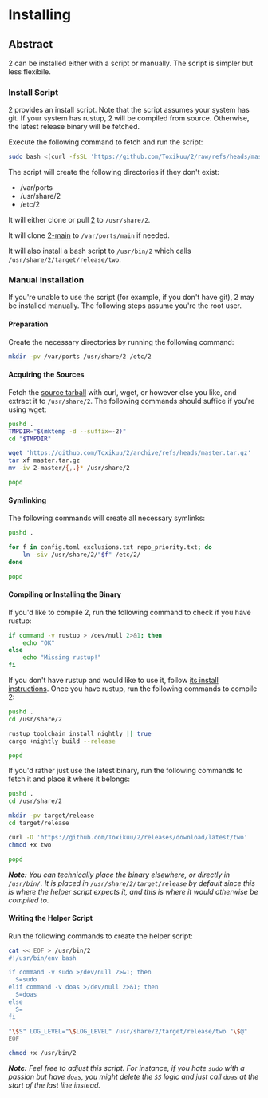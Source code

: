 # Installing

## Abstract
2 can be installed either with a script or manually. The script is simpler but
less flexibile.

### Install Script
2 provides an install script. Note that the script assumes your system has
git. If your system has rustup, 2 will be compiled from source.
Otherwise, the latest release binary will be fetched.

Execute the following command to fetch and run the script:

```bash
sudo bash <(curl -fsSL 'https://github.com/Toxikuu/2/raw/refs/heads/master/install.sh')
```

The script will create the following directories if they don't exist:
- /var/ports
- /usr/share/2
- /etc/2

It will either clone or pull [2](https://github.com/Toxikuu/2.git) to
``/usr/share/2``.

It will clone [2-main](https://github.com/Toxikuu/2-main.git) to
``/var/ports/main`` if needed.

It will also install a bash script to ``/usr/bin/2`` which calls
``/usr/share/2/target/release/two``.

### Manual Installation
If you're unable to use the script (for example, if you don't have git), 2 may
be installed manually. The following steps assume you're the root user.

#### Preparation

Create the necessary directories by running the following command:
```bash
mkdir -pv /var/ports /usr/share/2 /etc/2
```

#### Acquiring the Sources

Fetch the [source
tarball](https://github.com/Toxikuu/2/archive/refs/heads/master.tar.gz) with
curl, wget, or however else you like, and extract it to ``/usr/share/2``. The
following commands should suffice if you're using wget:
```bash
pushd .
TMPDIR="$(mktemp -d --suffix=-2)"
cd "$TMPDIR"

wget 'https://github.com/Toxikuu/2/archive/refs/heads/master.tar.gz'
tar xf master.tar.gz
mv -iv 2-master/{,.}* /usr/share/2

popd
```

#### Symlinking

The following commands will create all necessary symlinks:
```bash
pushd .

for f in config.toml exclusions.txt repo_priority.txt; do
    ln -siv /usr/share/2/"$f" /etc/2/
done

popd
```

#### Compiling or Installing the Binary

If you'd like to compile 2, run the following command to check if you have
rustup:
```bash
if command -v rustup > /dev/null 2>&1; then
    echo "OK"
else
    echo "Missing rustup!"
fi
```

If you don't have rustup and would like to use it, follow [its install
instructions](https://rustup.rs/). Once you have rustup, run the following
commands to compile 2:
```bash
pushd .
cd /usr/share/2

rustup toolchain install nightly || true
cargo +nightly build --release

popd
```

If you'd rather just use the latest binary, run the following commands to fetch
it and place it where it belongs:
```bash
pushd .
cd /usr/share/2

mkdir -pv target/release
cd target/release

curl -O 'https://github.com/Toxikuu/2/releases/download/latest/two'
chmod +x two

popd
```

***Note:** You can technically place the binary elsewhere, or directly in
``/usr/bin/``. It is placed in ``/usr/share/2/target/release`` by default since
this is where the helper script expects it, and this is where it would
otherwise be compiled to.*

#### Writing the Helper Script
Run the following commands to create the helper script:

```bash
cat << EOF > /usr/bin/2
#!/usr/bin/env bash

if command -v sudo >/dev/null 2>&1; then
  S=sudo
elif command -v doas >/dev/null 2>&1; then
  S=doas
else
  S=
fi

"\$S" LOG_LEVEL="\$LOG_LEVEL" /usr/share/2/target/release/two "\$@"
EOF

chmod +x /usr/bin/2
```

***Note:** Feel free to adjust this script. For instance, if you hate ``sudo``
with a passion but have ``doas``, you might delete the ``$S`` logic and just
call ``doas`` at the start of the last line instead.*
